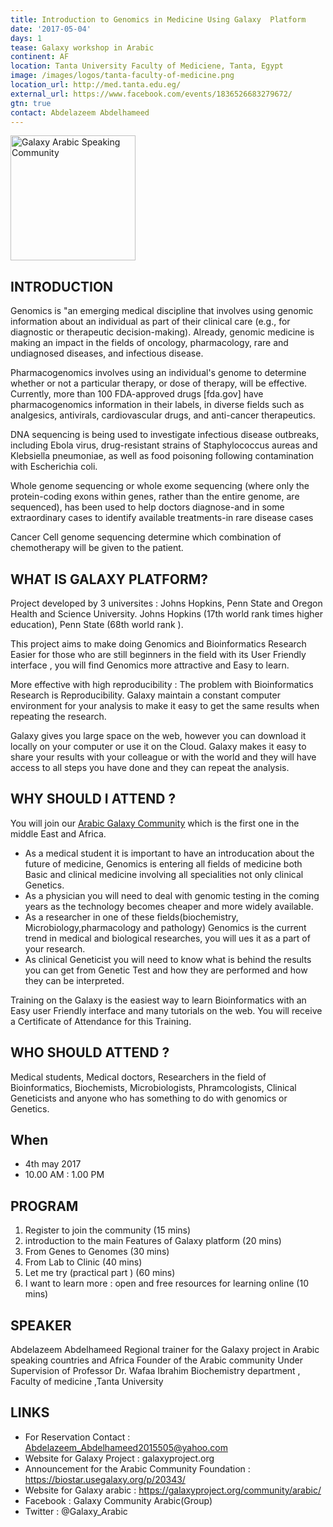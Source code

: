 ```yaml
---
title: Introduction to Genomics in Medicine Using Galaxy  Platform
date: '2017-05-04'
days: 1
tease: Galaxy workshop in Arabic
continent: AF
location: Tanta University Faculty of Mediciene, Tanta, Egypt
image: /images/logos/tanta-faculty-of-medicine.png
location_url: http://med.tanta.edu.eg/
external_url: https://www.facebook.com/events/1836526683279672/
gtn: true
contact: Abdelazeem Abdelhameed
---
```

<div class='left'><img src="/src/community/arabic/GalaxyArabic400.png" alt="Galaxy Arabic Speaking Community" width="200" /></div>

## INTRODUCTION

Genomics is "an emerging medical discipline that involves using genomic information about an individual as part of their clinical care (e.g., for diagnostic or therapeutic decision-making). Already, genomic medicine is making an impact in the fields of oncology, pharmacology, rare and undiagnosed diseases, and infectious disease.

Pharmacogenomics involves using an individual's genome to determine whether or not a particular therapy, or dose of therapy, will be effective. Currently, more than 100 FDA-approved drugs [fda.gov] have pharmacogenomics information in their labels, in diverse fields such as analgesics, antivirals, cardiovascular drugs, and anti-cancer therapeutics.

DNA sequencing is being used to investigate infectious disease outbreaks, including Ebola virus, drug-resistant strains of Staphylococcus aureas and Klebsiella pneumoniae, as well as food poisoning following contamination with Escherichia coli.

Whole genome sequencing  or whole exome sequencing (where only the protein-coding exons within genes, rather than the entire genome, are sequenced), has been used to help doctors diagnose-and in some extraordinary cases to identify available treatments-in rare disease cases

Cancer Cell genome sequencing determine which combination of chemotherapy will be given to the patient.

## WHAT IS GALAXY  PLATFORM?

Project developed by 3 universites : Johns Hopkins, Penn State and Oregon Health and Science University.  Johns Hopkins (17th world rank times higher education), Penn State (68th world rank ).

This project aims to make doing Genomics and Bioinformatics Research Easier  for those who are still beginners in the field with its User Friendly interface , you will find Genomics more attractive and Easy to learn.

More effective with high reproducibility : The problem with Bioinformatics Research is Reproducibility. Galaxy maintain a constant computer environment for your analysis to make it easy to get the same results when repeating the research.

Galaxy gives you large space on the web, however you can download it locally on your computer or use it on the Cloud.  Galaxy makes it easy to share your results with your colleague or with the world and they will have access to all steps you have done and they can repeat the analysis.

## WHY SHOULD I ATTEND ? 

You will join our [Arabic Galaxy Community](/community/arabic/) which is the first one in the middle East and Africa.

* As a medical student it is important to have an introducation about the future of medicine, Genomics is entering all fields of medicine both Basic and clinical medicine involving all specialities not only clinical Genetics.
* As a physician you will need to deal with genomic testing in the coming years as the technology becomes cheaper and more widely available.
* As a researcher in one of these fields(biochemistry, Microbiology,pharmacology and pathology) Genomics is the current trend in medical and biological researches, you will ues it as a part of your research.
* As clinical Geneticist you will need to know what is behind the results you can get from Genetic Test and how they are performed and how they can be interpreted.

Training on the Galaxy is the easiest way to learn Bioinformatics with an Easy user Friendly interface and many tutorials on the web.
You will receive a Certificate of Attendance for this Training.

## WHO SHOULD ATTEND ? 

Medical students, Medical doctors, Researchers in the field of Bioinformatics, Biochemists, Microbiologists, Phramcologists, Clinical Geneticists and anyone who has something to do with genomics or Genetics.

## When

* 4th may 2017 
* 10.00 AM : 1.00 PM

## PROGRAM

1. Register to join the community (15 mins)
1. introduction to the main Features of Galaxy platform (20 mins)
1. From Genes to Genomes (30 mins)
1. From Lab to Clinic (40 mins)
1. Let me try (practical part ) (60 mins)
1. I want to learn more : open and free resources for learning online (10 mins)

## SPEAKER

Abdelazeem Abdelhameed 
Regional trainer for the Galaxy project in Arabic speaking countries and Africa
Founder of the Arabic community 
Under Supervision of Professor Dr. Wafaa Ibrahim 
Biochemistry department , Faculty of medicine ,Tanta University

## LINKS

* For Reservation Contact : Abdelazeem_Abdelhameed2015505@yahoo.com
* Website for Galaxy Project : galaxyproject.org
* Announcement  for the Arabic Community Foundation : https://biostar.usegalaxy.org/p/20343/
* Website for Galaxy arabic : https://galaxyproject.org/community/arabic/
* Facebook : Galaxy Community Arabic(Group)
* Twitter : @Galaxy_Arabic
